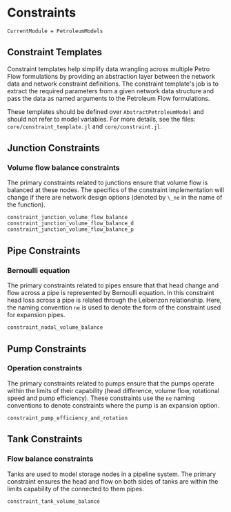 # Constraints

```@meta
CurrentModule = PetroleumModels
```

## Constraint Templates
Constraint templates help simplify data wrangling across multiple Petro Flow formulations by providing an abstraction layer between the network data and network constraint definitions. The constraint template's job is to extract the required parameters from a given network data structure and pass the data as named arguments to the Petroleum Flow formulations.

These templates should be defined over `AbstractPetroleumModel` and should not refer to model variables. For more details, see the files: `core/constraint_template.jl` and `core/constraint.jl`.

## Junction Constraints

### Volume flow balance constraints

The primary constraints related to junctions ensure that volume flow is balanced at these nodes. The specifics of the constraint implementation will change if there are network design options (denoted by `\_ne` in the name of the function).

```@docs
constraint_junction_volume_flow_balance
constraint_junction_volume_flow_balance_d
constraint_junction_volume_flow_balance_p

```

## Pipe Constraints

### Bernoulli equation

The primary constraints related to pipes ensure that that head change and flow across a pipe is represented by Bernoulli equation. In this constraint head loss across a pipe is related through the Leibenzon relationship. Here, the naming convention `ne` is used to denote the form of the constraint used for expansion pipes.

```@docs
constraint_nodal_volume_balance
```

## Pump Constraints

### Operation constraints

The primary constraints related to pumps ensure that the pumps operate within the limits of their capability (head difference, volume flow, rotational speed and pump efficiency). These constraints use the `ne` naming conventions to denote constraints where the pump is an expansion option.

```@docs
constraint_pump_efficiency_and_rotation
```

## Tank Constraints

### Flow balance constraints

Tanks are used to model storage nodes in a pipeline system. The primary constraint ensures the head and flow on both sides of tanks are within the limits capability of the connected to them pipes.

```@docs
constraint_tank_volume_balance
```
